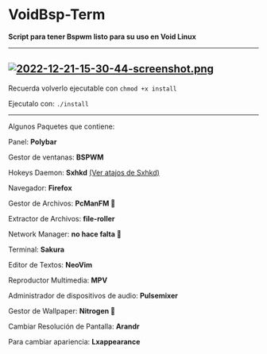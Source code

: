 # VoidBsp-Term

**Script para tener Bspwm listo para su uso en Void Linux**

---
[![2022-12-21-15-30-44-screenshot.png](https://i.postimg.cc/hvZPXtJ5/2022-12-21-15-30-44-screenshot.png)](https://postimg.cc/V0McT1Wq)
---

Recuerda volverlo ejecutable con `chmod +x install`

Ejecutalo con: `./install`


---

Algunos Paquetes que contiene:

Panel: **Polybar**

Gestor de ventanas: **BSPWM** 

Hokeys Daemon: **Sxhkd** [(Ver atajos de Sxhkd)](.config/sxhkd/sxhkdrc)

Navegador: **Firefox**

Gestor de Archivos: **PcManFM 🌚**

Extractor de Archivos: **file-roller**

Network Manager: **no hace falta 🌚**

Terminal: **Sakura**

Editor de Textos: **NeoVim**

Reproductor Multimedia: **MPV**

Administrador de dispositivos de audio: **Pulsemixer**

Gestor de Wallpaper: **Nitrogen 🌚**

Cambiar Resolución de Pantalla: **Arandr**

Para cambiar apariencia: **Lxappearance**
